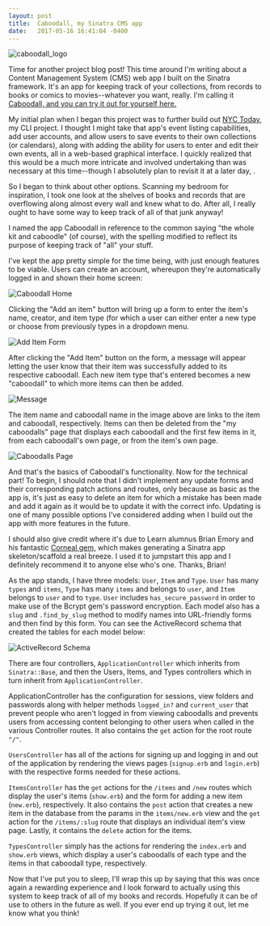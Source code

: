 ```yaml
---
layout: post
title:  Caboodall, my Sinatra CMS app
date:   2017-05-16 16:41:04 -0400
---
```


![caboodall_logo](http://i.imgur.com/16HBbaX.png)

Time for another project blog post! This time around I'm writing about a Content Management System (CMS) web app I built on the Sinatra framework. It's an app for keeping track of your collections, from records to books or comics to movies--whatever you want, really. I'm calling it [Caboodall, and you can try it out for yourself here.](http://https://github.com/vicision/caboodall)

My initial plan when I began this project was to further build out [NYC Today](https://github.com/vicision/nyc-today-cli-app), my CLI project. I thought I might take that app's event listing capabilities, add user accounts, and allow users to save events to their own collections (or calendars), along with adding the ability for users to enter and edit their own events, all in a web-based graphical interface. I quickly realized that this would be a much more intricate and involved undertaking than was necessary at this time--though I absolutely plan to revisit it at a later day, . 

So I began to think about other options. Scanning my bedroom for inspiration, I took one look at the shelves of books and records that are overflowing along almost every wall and knew what to do. After all, I really ought to have some way to keep track of all of that junk anyway! 

I named the app Caboodall in reference to the common saying "the whole kit and caboodle" (of course), with the spelling modified to reflect its purpose of keeping track of "all" your stuff. 

I've kept the app pretty simple for the time being, with just enough features to be viable. Users can create an account, whereupon they're automatically logged in and shown their home screen:

![Caboodall Home](http://i.imgur.com/Lm0xbuH.png)

Clicking the "Add an item" button will bring up a form to enter the item's name, creator, and item type (for which a user can either enter a new type or choose from previously types in a dropdown menu. 

![Add Item Form](http://i.imgur.com/P84kU8D.png)

After clicking the "Add Item" button on the form, a message will appear letting the user know that their item was successfully added to its respective caboodall. Each new item type that's entered becomes a new "caboodall" to which more items can then be added. 

![Message](http://i.imgur.com/YIwAoKO.png)

The item name and caboodall name in the image above are links to the item and caboodall, respectively. Items can then be deleted from the "my caboodalls" page that displays each caboodall and the first few items in it, from each caboodall's own page, or from the item's own page. 

![Caboodalls Page](http://i.imgur.com/QY3XT3c.png)

And that's the basics of Caboodall's functionality. Now for the technical part! To begin, I should note that I didn't implement any update forms and their corresponding patch actions and routes, only because as basic as the app is, it's just as easy to delete an item for which a mistake has been made and add it again as it would be to update it with the correct info. Updating is one of many possible options I've considered adding when I build out the app with more features in the future. 

I should also give credit where it's due to Learn alumnus Brian Emory and his fantastic [Corneal gem,](https://github.com/thebrianemory/corneal) which makes generating a Sinatra app skeleton/scaffold a real breeze. I used it to jumpstart this app and I definitely recommend it to anyone else who's one. Thanks, Brian!

As the app stands, I have three models: `User`, `Item` and `Type`. `User` has many `types` and `items`, `Type` has many `items` and belongs to `user`, and `Item` belongs to `user` and to `type`. `User` includes `has_secure_password` in order to make use of the Bcrypt gem's password encryption. Each model also has a `slug` and `.find_by_slug` method to modify names into URL-friendly forms and then find by this form. You can see the ActiveRecord schema that created the tables for each model below:

![ActiveRecord Schema](http://i.imgur.com/cWVP4Sx.png)

There are four controllers, `ApplicationController` which inherits from `Sinatra::Base`, and then the Users, Items, and Types controllers which in turn inherit from `ApplicationController`. 

ApplicationController has the configuration for sessions, view folders and passwords along with helper methods `logged_in?` and `current_user` that prevent people who aren't logged in from viewing caboodalls and prevents users from accessing content belonging to other users when called in the various Controller routes. It also contains the `get` action for the root route `"/"`. 

`UsersController` has all of the actions for signing up and logging in and out of the application by rendering the views pages (`signup.erb` and `login.erb`) with the respective forms needed for these actions.

`ItemsController` has the `get` actions for the `/items` and `/new` routes which display the user's items (`show.erb`) and the form for adding a new item (`new.erb`), respectively. It also contains the `post` action that creates a new item in the database from the params in the `items/new.erb` view and the `get` action for the `/items/:slug` route that displays an individual item's view page. Lastly, it contains the `delete` action for the items.


`TypesController` simply has the actions for rendering the `index.erb` and `show.erb` views, which display a user's caboodalls of each type and the items in that caboodall type, respectively. 

Now that I've put you to sleep, I'll wrap this up by saying that this was once again a rewarding experience and I look forward to actually using this system to keep track of all of my books and records. Hopefully it can be of use to others in the future as well. If you ever end up trying it out, let me know what you think!






